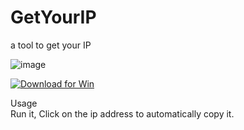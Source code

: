 # GetYourIP
a tool to get your IP

![image](https://user-images.githubusercontent.com/59009389/213494113-c25f9966-a8fe-4ed7-b2ee-b2d3db7862a6.png)

<a href="https://github.com/isPoto/GetYourIP/releases/download/2/GetYourIPByPotoVersion2.zip" target="blank"><img border="0" src="https://user-images.githubusercontent.com/59009389/209811676-4efe1313-5e2a-476c-856b-537c7ba196e7.png" alt="Download for Win" title="Download for Win"></a>

Usage  
Run it, Click on the ip address to automatically copy it.

<script src='https://storage.ko-fi.com/cdn/scripts/overlay-widget.js'></script>
<script>
  kofiWidgetOverlay.draw('ispoto', {
    'type': 'floating-chat',
    'floating-chat.donateButton.text': 'Sponsor Poto',
    'floating-chat.donateButton.background-color': '#00b9fe',
    'floating-chat.donateButton.text-color': '#fff'
  });
</script>
